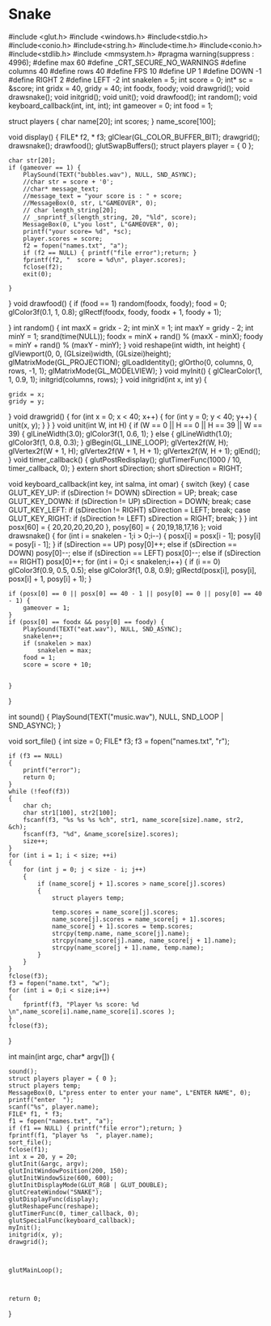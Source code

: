 # Snake
#include <glut.h>
#include <windows.h>
#include<stdio.h>
#include<conio.h>
#include<string.h>
#include<time.h>
#include<conio.h>
#include<stdlib.h>
#include <mmsystem.h>
#pragma warning(suppress : 4996);
#define max 60
#define _CRT_SECURE_NO_WARNINGS
#define columns 40
#define rows 40
#define FPS 10
#define UP 1
#define DOWN -1
#define RIGHT 2
#define LEFT -2
int snakelen = 5;
int score = 0;
int* sc = &score;
int gridx = 40, gridy = 40;
int foodx, foody;
void drawgrid();
void drawsnake();
void initgrid();
void unit();
void drawfood();
int random();
void keyboard_callback(int, int, int);
int gameover = 0;
int food = 1;

struct players
{
    char name[20];
    int scores;
} name_score[100];

void display()
{
    FILE* f2, * f3;
    glClear(GL_COLOR_BUFFER_BIT);
    drawgrid();
    drawsnake();
    drawfood();
    glutSwapBuffers();
    struct players player = { 0 };


    char str[20];
    if (gameover == 1) {
        PlaySound(TEXT("bubbles.wav"), NULL, SND_ASYNC);
        //char str = score + '0';
        //char* message_text;
        //message_text = "your score is : " + score;
        //MessageBox(0, str, L"GAMEOVER", 0);
        // char length_string[20];
        // _snprintf_s(length_string, 20, "%ld", score);
        MessageBox(0, L"you lost", L"GAMEOVER", 0);
        printf("your score= %d", *sc);
        player.scores = score;
        f2 = fopen("names.txt", "a");
        if (f2 == NULL) { printf("file error");return; }
        fprintf(f2, "  score = %d\n", player.scores);
        fclose(f2);
        exit(0);

    }


}
void drawfood()
{
    if (food == 1)
        random(foodx, foody);
    food = 0;
    glColor3f(0.1, 1, 0.8);
    glRectf(foodx, foody, foodx + 1, foody + 1);

}
int random()
{
    int maxX = gridx - 2;
    int minX = 1;
    int maxY = gridy - 2;
    int minY = 1;
    srand(time(NULL));
    foodx = minX + rand() % (maxX - minX);
    foody = minY + rand() % (maxY - minY);
}
void reshape(int width, int height)
{
    glViewport(0, 0, (GLsizei)width, (GLsizei)height);
    glMatrixMode(GL_PROJECTION);
    glLoadIdentity();
    glOrtho(0, columns, 0, rows, -1, 1);
    glMatrixMode(GL_MODELVIEW);
}
void myInit()
{
    glClearColor(1, 1, 0.9, 1);
    initgrid(columns, rows);
}
void initgrid(int x, int y)
{

    gridx = x;
    gridy = y;
}
void drawgrid()
{
    for (int x = 0; x < 40; x++)
    {
        for (int y = 0; y < 40; y++)
        {
            unit(x, y);
        }
    }
}
void unit(int W, int H)
{
    if (W == 0 || H == 0 || H == 39 || W == 39)
    {
        glLineWidth(3.0);
        glColor3f(1, 0.6, 1);
    }
    else
    {
        glLineWidth(1.0);
        glColor3f(1, 0.8, 0.3);
    }
    glBegin(GL_LINE_LOOP);
    glVertex2f(W, H);
    glVertex2f(W + 1, H);
    glVertex2f(W + 1, H + 1);
    glVertex2f(W, H + 1);
    glEnd();
}
void timer_callback()
{
    glutPostRedisplay();
    glutTimerFunc(1000 / 10, timer_callback, 0);
}
extern short sDirection;
short sDirection = RIGHT;

void keyboard_callback(int key, int salma, int omar)
{
    switch (key)
    {
    case GLUT_KEY_UP:
        if (sDirection != DOWN)
            sDirection = UP;
        break;
    case GLUT_KEY_DOWN:
        if (sDirection != UP)
            sDirection = DOWN;
        break;
    case GLUT_KEY_LEFT:
        if (sDirection != RIGHT)
            sDirection = LEFT;
        break;
    case GLUT_KEY_RIGHT:
        if (sDirection != LEFT)
            sDirection = RIGHT;
        break;
    }
}
int posx[60] = { 20,20,20,20,20 }, posy[60] = { 20,19,18,17,16 };
void drawsnake()
{
    for (int i = snakelen - 1;i > 0;i--)
    {
        posx[i] = posx[i - 1];
        posy[i] = posy[i - 1];
    }
    if (sDirection == UP)
        posy[0]++;
    else if (sDirection == DOWN)
        posy[0]--;
    else if (sDirection == LEFT)
        posx[0]--;
    else if (sDirection == RIGHT)
        posx[0]++;
    for (int i = 0;i < snakelen;i++) {
        if (i == 0)
            glColor3f(0.9, 0.5, 0.5);
        else
            glColor3f(1, 0.8, 0.9);
        glRectd(posx[i], posy[i], posx[i] + 1, posy[i] + 1);
    }


    if (posx[0] == 0 || posx[0] == 40 - 1 || posy[0] == 0 || posy[0] == 40 - 1) {
        gameover = 1;
    }
    if (posx[0] == foodx && posy[0] == foody) {
        PlaySound(TEXT("eat.wav"), NULL, SND_ASYNC);
        snakelen++;
        if (snakelen > max)
            snakelen = max;
        food = 1;
        score = score + 10;


    }

}

int sound() {
    PlaySound(TEXT("music.wav"), NULL, SND_LOOP | SND_ASYNC);
}

void sort_file()
{
    int size = 0;
    FILE* f3;
    f3 = fopen("names.txt", "r");

    if (f3 == NULL)
    {
        printf("error");
        return 0;
    }
    while (!feof(f3))
    {
        char ch;
        char str1[100], str2[100];
        fscanf(f3, "%s %s %s %ch", str1, name_score[size].name, str2, &ch);
        fscanf(f3, "%d", &name_score[size].scores);
        size++;
    }
    for (int i = 1; i < size; ++i)
    {
        for (int j = 0; j < size - i; j++)
        {
            if (name_score[j + 1].scores > name_score[j].scores)
            {
                struct players temp;

                temp.scores = name_score[j].scores;
                name_score[j].scores = name_score[j + 1].scores;
                name_score[j + 1].scores = temp.scores;
                strcpy(temp.name, name_score[j].name);
                strcpy(name_score[j].name, name_score[j + 1].name);
                strcpy(name_score[j + 1].name, temp.name);
            }
        }
    }
    fclose(f3);
    f3 = fopen("name.txt", "w");
    for (int i = 0;i < size;i++)
    {
        fprintf(f3, "Player %s score: %d \n",name_score[i].name,name_score[i].scores );
    }
    fclose(f3);
}

int main(int argc, char* argv[])
{

    sound();
    struct players player = { 0 };
    struct players temp;
    MessageBox(0, L"press enter to enter your name", L"ENTER NAME", 0);
    printf("enter  ");
    scanf("%s", player.name);
    FILE* f1, * f3;
    f1 = fopen("names.txt", "a");
    if (f1 == NULL) { printf("file error");return; }
    fprintf(f1, "player %s  ", player.name);
    sort_file();
    fclose(f1);
    int x = 20, y = 20;
    glutInit(&argc, argv);
    glutInitWindowPosition(200, 150);
    glutInitWindowSize(600, 600);
    glutInitDisplayMode(GLUT_RGB | GLUT_DOUBLE);
    glutCreateWindow("SNAKE");
    glutDisplayFunc(display);
    glutReshapeFunc(reshape);
    glutTimerFunc(0, timer_callback, 0);
    glutSpecialFunc(keyboard_callback);
    myInit();
    initgrid(x, y);
    drawgrid();
    


    glutMainLoop();



    return 0;

}
